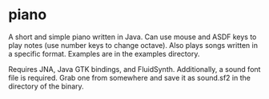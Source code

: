 piano
=====

A short and simple piano written in Java. Can use mouse and ASDF keys to play notes (use number keys to change octave).
Also plays songs written in a specific format. Examples are in the examples directory.

Requires JNA, Java GTK bindings, and FluidSynth. Additionally, a sound font file is required. Grab one from somewhere
and save it as sound.sf2 in the directory of the binary.

